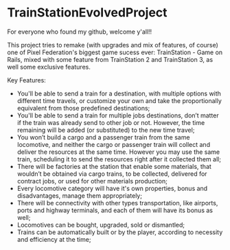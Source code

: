 # TrainStationEvolvedProject

For everyone who found my github, welcome y'all!!

This project tries to remake (with upgrades and mix of features, of course) one of Pixel Federation's biggest game sucess ever: TrainStation - Game on Rails, mixed with some feature from TrainStation 2 and TrainStation 3, as well some exclusive features.

Key Features:
- You'll be able to send a train for a destination, with multiple options with different time travels, or customize your own and take the proportionally equivalent from those predefined destinations;
- You'll be able to send a train for multiple jobs destinations, don’t matter if the train was already send to other job or not. However, the time remaining will be added (or substituted) to the new time travel;
- You won’t build a cargo and a passenger train from the same locomotive, and neither the cargo or passenger train will collect and deliver the resources at the same time. However you may use the same train, scheduling it to send the resources right after it collected them all;
- There will be factories at the station that enable some materials, that wouldn’t be obtained via cargo trains, to be collected, delivered for contract jobs, or used for other materials production;
- Every locomotive category will have it's own properties, bonus and disadvantages, manage them appropriately;
- There will be connectivity with other types transportation, like airports, ports and highway terminals, and each of them will have its bonus as well;
- Locomotives can be bought, upgraded, sold or dismantled;
- Trains can be automatically built or by the player, according to necessity and efficiency at the time;
